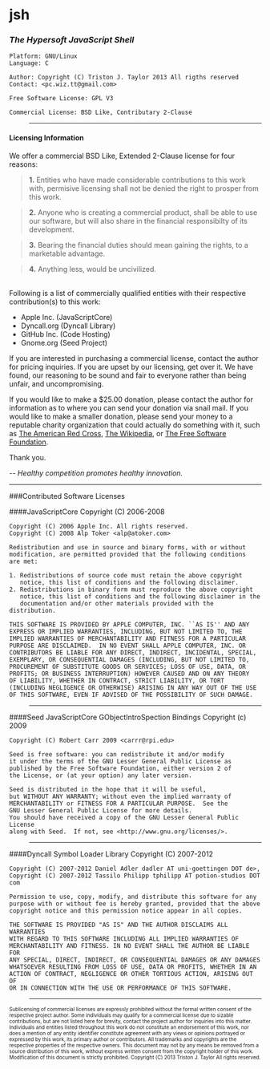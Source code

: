 jsh <markup theme='hypersoft'>
===

### *The Hypersoft JavaScript Shell*

	Platform: GNU/Linux
	Language: C

	Author: Copyright (C) Triston J. Taylor 2013 All rigths reserved
	Contact: <pc.wiz.tt@gmail.com>

	Free Software License: GPL V3

	Commercial License: BSD Like, Contributary 2-Clause

><hr>

#### Licensing Information
We offer a commercial BSD Like, Extended 2-Clause license for four reasons:

>**1.** Entities who have made considerable contributions to this work with,
permisive licensing shall not be denied the right to prosper from this work.

>**2.** Anyone who is creating a commercial product, shall be able to use our
software, but will also share in the financial responsibilty of its development.

>**3.** Bearing the financial duties should mean gaining the rights, to a
marketable advantage.

>**4.** Anything less, would be uncivilized.

<br/>
Following is a list of commercially qualified entities with their respective
contribution(s) to this work:

* Apple Inc. (JavaScriptCore)
* Dyncall.org (Dyncall Library)
* GitHub Inc. (Code Hosting)
* Gnome.org (Seed Project)

If you are interested in purchasing a commercial license, contact the author for
pricing inquiries. If you are upset by our licensing, get over it. We have found,
our reasoning to be sound and fair to everyone rather than being unfair, and 
uncompromising.

If you would like to make a $25.00 donation, please contact the author for
information as to where you can send your donation via snail mail. If you would
like to make a smaller donation, please send your money to a reputable charity
organization that could actually do something with it, such as
[The American Red Cross](http://www.redcross.org),
[The Wikipedia](http://en.wikipedia.org/wiki/Donation), or
[The Free Software Foundation](http://www.fsf.org).

Thank you.

*-- Healthy competition promotes healthy innovation.*

<hr>


###Contributed Software Licenses

####JavaScriptCore Copyright (C) 2006-2008

	Copyright (C) 2006 Apple Inc. All rights reserved.
	Copyright (C) 2008 Alp Toker <alp@atoker.com>

	Redistribution and use in source and binary forms, with or without
	modification, are permitted provided that the following conditions
	are met:

	1. Redistributions of source code must retain the above copyright
	   notice, this list of conditions and the following disclaimer.
	2. Redistributions in binary form must reproduce the above copyright
	   notice, this list of conditions and the following disclaimer in the
	   documentation and/or other materials provided with the distribution.

	THIS SOFTWARE IS PROVIDED BY APPLE COMPUTER, INC. ``AS IS'' AND ANY
	EXPRESS OR IMPLIED WARRANTIES, INCLUDING, BUT NOT LIMITED TO, THE
	IMPLIED WARRANTIES OF MERCHANTABILITY AND FITNESS FOR A PARTICULAR
	PURPOSE ARE DISCLAIMED.  IN NO EVENT SHALL APPLE COMPUTER, INC. OR
	CONTRIBUTORS BE LIABLE FOR ANY DIRECT, INDIRECT, INCIDENTAL, SPECIAL,
	EXEMPLARY, OR CONSEQUENTIAL DAMAGES (INCLUDING, BUT NOT LIMITED TO,
	PROCUREMENT OF SUBSTITUTE GOODS OR SERVICES; LOSS OF USE, DATA, OR
	PROFITS; OR BUSINESS INTERRUPTION) HOWEVER CAUSED AND ON ANY THEORY
	OF LIABILITY, WHETHER IN CONTRACT, STRICT LIABILITY, OR TORT
	(INCLUDING NEGLIGENCE OR OTHERWISE) ARISING IN ANY WAY OUT OF THE USE
	OF THIS SOFTWARE, EVEN IF ADVISED OF THE POSSIBILITY OF SUCH DAMAGE. 

><hr>

####Seed JavaScriptCore GObjectIntroSpection Bindings Copyright (c) 2009

	Copyright (C) Robert Carr 2009 <carrr@rpi.edu>

	Seed is free software: you can redistribute it and/or modify
	it under the terms of the GNU Lesser General Public License as
	published by the Free Software Foundation, either version 2 of
	the License, or (at your option) any later version.

	Seed is distributed in the hope that it will be useful,
	but WITHOUT ANY WARRANTY; without even the implied warranty of
	MERCHANTABILITY or FITNESS FOR A PARTICULAR PURPOSE.  See the
	GNU Lesser General Public License for more details.
	You should have received a copy of the GNU Lesser General Public License
	along with Seed.  If not, see <http://www.gnu.org/licenses/>.

><hr>

####Dyncall Symbol Loader Library Copyright (C) 2007-2012

	Copyright (C) 2007-2012 Daniel Adler dadler AT uni-goettingen DOT de>, 
	Copyright (C) 2007-2012 Tassilo Philipp tphilipp AT potion-studios DOT com

	Permission to use, copy, modify, and distribute this software for any
	purpose with or without fee is hereby granted, provided that the above
	copyright notice and this permission notice appear in all copies.

	THE SOFTWARE IS PROVIDED "AS IS" AND THE AUTHOR DISCLAIMS ALL WARRANTIES
	WITH REGARD TO THIS SOFTWARE INCLUDING ALL IMPLIED WARRANTIES OF
	MERCHANTABILITY AND FITNESS. IN NO EVENT SHALL THE AUTHOR BE LIABLE FOR
	ANY SPECIAL, DIRECT, INDIRECT, OR CONSEQUENTIAL DAMAGES OR ANY DAMAGES
	WHATSOEVER RESULTING FROM LOSS OF USE, DATA OR PROFITS, WHETHER IN AN
	ACTION OF CONTRACT, NEGLIGENCE OR OTHER TORTIOUS ACTION, ARISING OUT OF
	OR IN CONNECTION WITH THE USE OR PERFORMANCE OF THIS SOFTWARE.

><hr>

<div id=legalFinePrint><font size=1>
Sublicensing of commercial licenses are expressly prohibited without the formal
written consent of the respective project author. Some individuals may qualify
for a commercial license due to sizable contributions, but are not listed here
for brevity, contact the project author for inquiries into this matter. 
Individuals and entities listed throughout this work do not constitute an
endorsement of this work, nor does a mention of any entity identifier constitute
agreement with any views or opinions portrayed or expressed by this work, its
primary author or contributors. All trademarks and copyrights are the respective
properties of the respective owners. This document may not by any means be removed
from a source distribution of this work, without express written consent from the
copyright holder of this work. Modification of this document is strictly prohibited.
Copyright (C) 2013 Triston J. Taylor All rights reserved.
</font></div>


